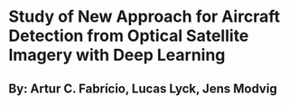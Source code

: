 # Study of New Approach for Aircraft Detection from Optical Satellite Imagery with Deep Learning
## By: Artur C. Fabrício, Lucas Lyck, Jens Modvig

